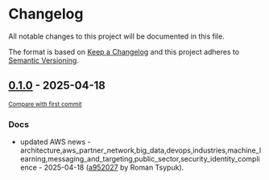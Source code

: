 # Changelog

All notable changes to this project will be documented in this file.

The format is based on [Keep a Changelog](http://keepachangelog.com/en/1.0.0/)
and this project adheres to [Semantic Versioning](http://semver.org/spec/v2.0.0.html).

<!-- insertion marker -->
## [0.1.0](https://github.com/tsypuk/aws-news/releases/tag/ver-2025-04-180.1.0) - 2025-04-18

<small>[Compare with first commit](https://github.com/tsypuk/aws-news/compare/e221e19514066c7d44ff2e054c5a7358fe4b647c...ver-2025-04-18)</small>

### Docs

- updated AWS news - architecture,aws_partner_network,big_data,devops,industries,machine_learning,messaging_and_targeting,public_sector,security_identity_complience - 2025-04-18 ([a952027](https://github.com/tsypuk/aws-news/commit/a95202773f458079eca8d60645d51c0ab5f65e1c) by Roman Tsypuk).

